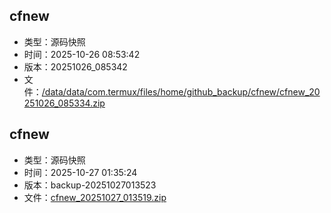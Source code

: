 ## cfnew
- 类型：源码快照
- 时间：2025-10-26 08:53:42
- 版本：20251026_085342
- 文件：[/data/data/com.termux/files/home/github_backup/cfnew/cfnew_20251026_085334.zip](https://github.com/zchhh17/full_backup/releases/download/20251026_085342/cfnew_20251026_085334.zip)

## cfnew
- 类型：源码快照
- 时间：2025-10-27 01:35:24
- 版本：backup-20251027013523
- 文件：[cfnew_20251027_013519.zip](https://github.com/zchhh17/full_backup/releases/download/backup-20251027013523/cfnew_20251027_013519.zip)

